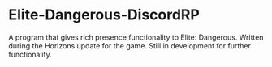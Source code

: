 # Elite-Dangerous-DiscordRP
A program that gives rich presence functionality to Elite: Dangerous. Written during the Horizons update for the game. Still in development for further functionality.
